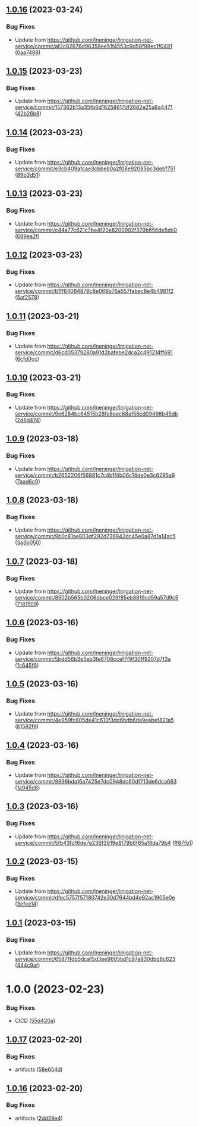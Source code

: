 ## [1.0.16](https://github.com/lneninger/irrigai-background-public/compare/v1.0.15...v1.0.16) (2023-03-24)


### Bug Fixes

* Update from https://github.com/lneninger/irrigation-net-service/commit/af2c82676d96358ee51f4553c9d58f98ec1f0491 ([0aa7489](https://github.com/lneninger/irrigai-background-public/commit/0aa74896fbd6b3ffb9a8f74ebba735f60b4b719b))

## [1.0.15](https://github.com/lneninger/irrigai-background-public/compare/v1.0.14...v1.0.15) (2023-03-23)


### Bug Fixes

* Update from https://github.com/lneninger/irrigation-net-service/commit/157362b13a35fb6d16258617df2682e25a8a4471 ([42b26b8](https://github.com/lneninger/irrigai-background-public/commit/42b26b8b1bfb1f297b5b1ff01b4441216a08629e))

## [1.0.14](https://github.com/lneninger/irrigai-background-public/compare/v1.0.13...v1.0.14) (2023-03-23)


### Bug Fixes

* Update from https://github.com/lneninger/irrigation-net-service/commit/e3cb409a1cae3cbbeb0a2f08e92085bc3debf751 ([89b3d51](https://github.com/lneninger/irrigai-background-public/commit/89b3d5190902ed8fe5af1871600f59ee44ce7d83))

## [1.0.13](https://github.com/lneninger/irrigai-background-public/compare/v1.0.12...v1.0.13) (2023-03-23)


### Bug Fixes

* Update from https://github.com/lneninger/irrigation-net-service/commit/c44a77c621c7be4f20e6200902f379b656de5dc0 ([689ea2f](https://github.com/lneninger/irrigai-background-public/commit/689ea2f66a87509c9fa484828aa9bb0842a54ed2))

## [1.0.12](https://github.com/lneninger/irrigai-background-public/compare/v1.0.11...v1.0.12) (2023-03-23)


### Bug Fixes

* Update from https://github.com/lneninger/irrigation-net-service/commit/b1ff84084879c8e069b76a557fabec8e4b4981f2 ([5af2578](https://github.com/lneninger/irrigai-background-public/commit/5af2578a101098b9789bbe3434a344328902cdb5))

## [1.0.11](https://github.com/lneninger/irrigai-background-public/compare/v1.0.10...v1.0.11) (2023-03-21)


### Bug Fixes

* Update from https://github.com/lneninger/irrigation-net-service/commit/d6cd05379280a91d2bafebe2dca2c491214ff691 ([6cfd0cc](https://github.com/lneninger/irrigai-background-public/commit/6cfd0ccd4da9adace6667cac5ea760600be762bf))

## [1.0.10](https://github.com/lneninger/irrigai-background-public/compare/v1.0.9...v1.0.10) (2023-03-21)


### Bug Fixes

* Update from https://github.com/lneninger/irrigation-net-service/commit/9e6284bc64515b28fe8eec68a158ed09498b45db ([2d8d474](https://github.com/lneninger/irrigai-background-public/commit/2d8d474c222ca5ccd1fcdd0a81b04a19c6ada11f))

## [1.0.9](https://github.com/lneninger/irrigai-background-public/compare/v1.0.8...v1.0.9) (2023-03-18)


### Bug Fixes

* Update from https://github.com/lneninger/irrigation-net-service/commit/b2652206f56981c7c4b1f4b06c14de0e3c6295a9 ([7aad6c0](https://github.com/lneninger/irrigai-background-public/commit/7aad6c07fd92d96a140d0dc16298d5184b5985aa))

## [1.0.8](https://github.com/lneninger/irrigai-background-public/compare/v1.0.7...v1.0.8) (2023-03-18)


### Bug Fixes

* Update from https://github.com/lneninger/irrigation-net-service/commit/9b0c81ae803df292d736842dc45e0a87d1a14ac5 ([3a3b050](https://github.com/lneninger/irrigai-background-public/commit/3a3b0505b6108aefe0aa85e5104b32a4895ff327))

## [1.0.7](https://github.com/lneninger/irrigai-background-public/compare/v1.0.6...v1.0.7) (2023-03-18)


### Bug Fixes

* Update from https://github.com/lneninger/irrigation-net-service/commit/8502b565b0206dbce029f85eb8819cd59a57d9c5 ([7141509](https://github.com/lneninger/irrigai-background-public/commit/71415092c0b81a08fc2a08e17cbb615db6b585da))

## [1.0.6](https://github.com/lneninger/irrigai-background-public/compare/v1.0.5...v1.0.6) (2023-03-16)


### Bug Fixes

* Update from https://github.com/lneninger/irrigation-net-service/commit/5bdd56b3e5eb3fe6708ccef7f9f30ff9207d7f3a ([1c645f6](https://github.com/lneninger/irrigai-background-public/commit/1c645f68e45931e60ceaac8f8f403684dc9a213c))

## [1.0.5](https://github.com/lneninger/irrigai-background-public/compare/v1.0.4...v1.0.5) (2023-03-16)


### Bug Fixes

* Update from https://github.com/lneninger/irrigation-net-service/commit/4e959fc805de41c613f3dd6bdb6da9eabef821a5 ([b1582f9](https://github.com/lneninger/irrigai-background-public/commit/b1582f9fe5677ae0e9625f76e8b83aee3b9dfc77))

## [1.0.4](https://github.com/lneninger/irrigai-background-public/compare/v1.0.3...v1.0.4) (2023-03-16)


### Bug Fixes

* Update from https://github.com/lneninger/irrigation-net-service/commit/8896bda16a7425e7dc0948dc60df713de6dca683 ([1a945d8](https://github.com/lneninger/irrigai-background-public/commit/1a945d8e20f79f72ab5efd8cda930368b8036219))

## [1.0.3](https://github.com/lneninger/irrigai-background-public/compare/v1.0.2...v1.0.3) (2023-03-16)


### Bug Fixes

* Update from https://github.com/lneninger/irrigation-net-service/commit/5fb43fd16de7e236f3919e8f79b6f65a18da79b4 ([ff87fb1](https://github.com/lneninger/irrigai-background-public/commit/ff87fb1d6a246d11bd53dd1f36fa071630d447cf))

## [1.0.2](https://github.com/lneninger/irrigai-background-public/compare/v1.0.1...v1.0.2) (2023-03-15)


### Bug Fixes

* Update from https://github.com/lneninger/irrigation-net-service/commit/dfec5757f57180742e30d7644bd4e92ac1905e0e ([3efee14](https://github.com/lneninger/irrigai-background-public/commit/3efee144ab2e787809b0fae45f1fb12f290e0f26))

## [1.0.1](https://github.com/lneninger/irrigai-background-public/compare/v1.0.0...v1.0.1) (2023-03-15)


### Bug Fixes

* Update from https://github.com/lneninger/irrigation-net-service/commit/65871fdb5dca15d3ee9605bd1c97a930dbd6c623 ([444c9af](https://github.com/lneninger/irrigai-background-public/commit/444c9afb259c3365b2bde6567420b6bad5b3f45d))

# 1.0.0 (2023-02-23)


### Bug Fixes

* CICD ([55d420a](https://github.com/lneninger/irrigai-background-public/commit/55d420ad1b9839246f7963a1dea3a3abac5d0b2c))

## [1.0.17](https://github.com/lneninger/irrigai-app-public/compare/v1.0.16...v1.0.17) (2023-02-20)


### Bug Fixes

* artifacts ([58e654d](https://github.com/lneninger/irrigai-app-public/commit/58e654d8804a434e264a3e3e6c01324449a35118))

## [1.0.16](https://github.com/lneninger/irrigai-app-public/compare/v1.0.15...v1.0.16) (2023-02-20)


### Bug Fixes

* artifacts ([2dd29e4](https://github.com/lneninger/irrigai-app-public/commit/2dd29e4e15874cb14e38532cd0fb72a1288c0df7))
